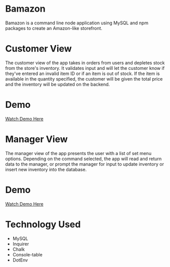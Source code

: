 # Bamazon
Bamazon is a command line node application using MySQL and npm packages to create an Amazon-like storefront.

# Customer View
The customer view of the app takes in orders from users and depletes stock from the store's inventory. It validates input and will let the customer know if they've entered an invalid item ID or if an item is out of stock. If the item is available in the quantity specified, the customer will be given the total price and the inventory will be updated on the backend.

# Demo
[Watch Demo Here](https://drive.google.com/file/d/1Dk9Uuxd2aFT2sSVVjjsuSyD-NhObRWYn/view)

# Manager View
The manager view of the app presents the user with a list of set menu options. Depending on the command selected, the app will read and return data to the manager, or prompt the manager for input to update inventory or insert new inventory into the database.

# Demo
[Watch Demo Here](https://drive.google.com/file/d/1grQuhhF10qwqbQLfPzmzxS9LOdHzZlHT/view)

# Technology Used
* MySQL
* Inquirer
* Chalk
* Console-table
* DotEnv